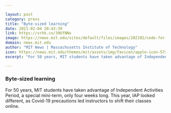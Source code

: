 ```yaml
---

layout: post
category: press
title: "Byte-sized learning"
date: 2021-02-04 20:43:39
link: https://vrhk.co/39OfNNx
image: https://news.mit.edu/sites/default/files/images/202102/code-for-good-00.jpg
domain: news.mit.edu
author: "MIT News | Massachusetts Institute of Technology"
icon: https://news.mit.edu/themes/mit/assets/img/favicon/apple-icon-57x57.png
excerpt: "For 50 years, MIT students have taken advantage of Independent Activities Period, a special mini-term, only four weeks long. This year, IAP looked different, as Covid-19 precautions led instructors to shift their classes online."

---
```


### Byte-sized learning

For 50 years, MIT students have taken advantage of Independent Activities Period, a special mini-term, only four weeks long. This year, IAP looked different, as Covid-19 precautions led instructors to shift their classes online.